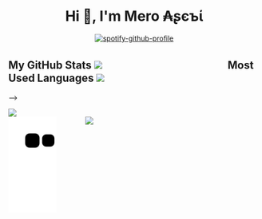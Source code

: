 <h1 align="center">Hi 👋, I'm Mero ₳ʂєъί</h1>

<div align="center">

[![spotify-github-profile](https://spotify-github-profile.vercel.app/api/view?uid=3o3yagerlijobkuz7nbj9evnk&cover_image=false&theme=default&bar_color=ff0000&bar_color_cover=true)](https://spotify-github-profile.vercel.app/api/view?uid=3o3yagerlijobkuz7nbj9evnk&redirect=true)
  
</div>

<h2>My GitHub Stats <img src='https://media1.giphy.com/media/du3J3cXyzhj75IOgvA/giphy.gif?cid=ecf05e47x2g034i9pzwtzzsd3xgg2w9nr94t4tflbbgo3008&rid=giphy.gif' width='35px'>ㅤㅤㅤㅤㅤㅤㅤㅤㅤㅤㅤㅤ&nbsp;&nbsp;&nbsp;&nbsp;Most Used Languages <img src='https://i.pinimg.com/originals/e4/26/70/e426702edf874b181aced1e2fa5c6cde.gif' width='50px'></h2> -->
<p><img align="left" src="https://github-readme-stats.vercel.app/api?username=ussnllmn&show_icons=true&theme=dark&locale=en" width='420px'></p>
<p><img align="right" src="https://github-readme-stats.vercel.app/api/top-langs?username=ussnllmn&show_icons=true&theme=dark&locale=en&layout=compact&hide=jupyter notebook" width='350px'></p>
<img src="https://github.com/ussnllmn/ussnllmn/blob/output/github-contribution-grid-snake.svg">
<!-- |Contribution graph| <img src="https://activity-graph.herokuapp.com/graph?username=ussnllmn&theme=react-dark"> -->
